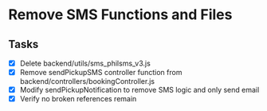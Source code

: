 # Remove SMS Functions and Files

## Tasks
- [x] Delete backend/utils/sms_philsms_v3.js
- [x] Remove sendPickupSMS controller function from backend/controllers/bookingController.js
- [x] Modify sendPickupNotification to remove SMS logic and only send email
- [x] Verify no broken references remain
